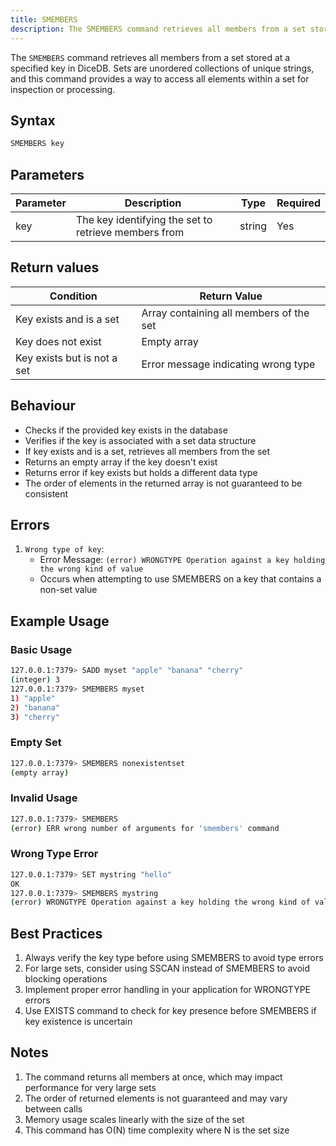 ```yaml
---
title: SMEMBERS
description: The SMEMBERS command retrieves all members from a set stored at a specified key in DiceDB. Sets are unordered collections of unique strings, and this command provides a way to access all elements within a set for inspection or processing.
---
```


The `SMEMBERS` command retrieves all members from a set stored at a specified key in DiceDB. Sets are unordered collections of unique strings, and this command provides a way to access all elements within a set for inspection or processing.

## Syntax

```bash
SMEMBERS key
```

## Parameters
| Parameter | Description                                         | Type   | Required |
|-----------|-----------------------------------------------------|--------|----------|
| key       | The key identifying the set to retrieve members from | string | Yes      |

## Return values
| Condition                        | Return Value                                             |
|----------------------------------|----------------------------------------------------------|
| Key exists and is a set          | Array containing all members of the set                  |
| Key does not exist               | Empty array                                              |
| Key exists but is not a set      | Error message indicating wrong type                      |

## Behaviour
- Checks if the provided key exists in the database
- Verifies if the key is associated with a set data structure
- If key exists and is a set, retrieves all members from the set
- Returns an empty array if the key doesn't exist
- Returns error if key exists but holds a different data type
- The order of elements in the returned array is not guaranteed to be consistent

## Errors
1. `Wrong type of key`:
   - Error Message: `(error) WRONGTYPE Operation against a key holding the wrong kind of value`
   - Occurs when attempting to use SMEMBERS on a key that contains a non-set value

## Example Usage

### Basic Usage
```bash
127.0.0.1:7379> SADD myset "apple" "banana" "cherry"
(integer) 3
127.0.0.1:7379> SMEMBERS myset
1) "apple"
2) "banana"
3) "cherry"
```

### Empty Set
```bash
127.0.0.1:7379> SMEMBERS nonexistentset
(empty array)
```

### Invalid Usage
```bash
127.0.0.1:7379> SMEMBERS
(error) ERR wrong number of arguments for 'smembers' command
```

### Wrong Type Error
```bash
127.0.0.1:7379> SET mystring "hello"
OK
127.0.0.1:7379> SMEMBERS mystring
(error) WRONGTYPE Operation against a key holding the wrong kind of value
```

## Best Practices
1. Always verify the key type before using SMEMBERS to avoid type errors
2. For large sets, consider using SSCAN instead of SMEMBERS to avoid blocking operations
3. Implement proper error handling in your application for WRONGTYPE errors
4. Use EXISTS command to check for key presence before SMEMBERS if key existence is uncertain


## Notes
1. The command returns all members at once, which may impact performance for very large sets
2. The order of returned elements is not guaranteed and may vary between calls
3. Memory usage scales linearly with the size of the set
4. This command has O(N) time complexity where N is the set size